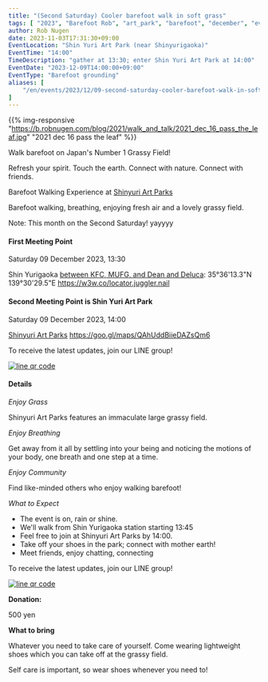 ```yaml
---
title: "(Second Saturday) Cooler barefoot walk in soft grass"
tags: [ "2023", "Barefoot Rob", "art_park", "barefoot", "december", "event", "walk", "はだし", "新百合ヶ丘駅", "裸足のロブ" ]
author: Rob Nugen
date: 2023-11-03T17:31:30+09:00
EventLocation: "Shin Yuri Art Park (near Shinyurigaoka)"
EventTime: "14:00"
TimeDescription: "gather at 13:30; enter Shin Yuri Art Park at 14:00"
EventDate: "2023-12-09T14:00:00+09:00"
EventType: "Barefoot grounding"
aliases: [
    "/en/events/2023/12/09-second-saturday-cooler-barefoot-walk-in-soft-grass",
]
---
```


{{% img-responsive "https://b.robnugen.com/blog/2021/walk_and_talk/2021_dec_16_pass_the_leaf.jpg" "2021 dec 16 pass the leaf" %}}

Walk barefoot on Japan's Number 1 Grassy Field!

Refresh your spirit. Touch the earth. Connect with nature. Connect with friends.

Barefoot Walking Experience at [Shinyuri Art Parks](http://www.airgreen.info/artparks.html)

Barefoot walking, breathing, enjoying fresh air and a lovely grassy field.

Note: This month on the Second Saturday! yayyyy

#### First Meeting Point

Saturday 09 December 2023, 13:30

Shin Yurigaoka [between KFC, MUFG, and Dean and Deluca](https://goo.gl/maps/aoY2j7WxkNjSC2u98):  35°36'13.3"N 139°30'29.5"E  https://w3w.co/locator.juggler.nail

#### Second Meeting Point is Shin Yuri Art Park

Saturday 09 December 2023, 14:00

[Shinyuri Art Parks](http://www.airgreen.info/artparks.html) https://goo.gl/maps/QAhUddBiieDAZsQm6

To receive the latest updates, join our LINE group!

[![line qr code](//b.robnugen.com/blog/2021/thumbs/2021_sep_25_rob_line_qr_code_text_walk_and_talk.jpg)](//b.robnugen.com/blog/2021/2021_sep_25_rob_line_qr_code_text_walk_and_talk.jpg)

#### Details

*Enjoy Grass*

Shinyuri Art Parks features an immaculate large grassy field.

*Enjoy Breathing*

Get away from it all by settling into your being and noticing the
motions of your body, one breath and one step at a time.

*Enjoy Community*

Find like-minded others who enjoy walking barefoot!

*What to Expect*

* The event is on, rain or shine.
* We'll walk from Shin Yurigaoka station starting 13:45
* Feel free to join at Shinyuri Art Parks by 14:00.
* Take off your shoes in the park; connect with mother earth!
* Meet friends, enjoy chatting, connecting

To receive the latest updates, join our LINE group!

[![line qr code](//b.robnugen.com/blog/2021/thumbs/2021_sep_25_rob_line_qr_code_text_walk_and_talk.jpg)](//b.robnugen.com/blog/2021/2021_sep_25_rob_line_qr_code_text_walk_and_talk.jpg)

**Donation:**

500 yen

**What to bring**

Whatever you need to take care of yourself.  Come wearing lightweight
shoes which you can take off at the grassy field.

Self care is important, so wear shoes whenever you need to!
